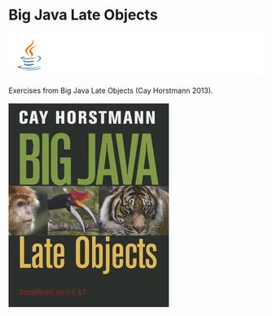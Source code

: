 # Big Java Late Objects
![Java](img/java.png)
<br>
<br>
Exercises from Big Java Late Objects (Cay Horstmann 2013).
<br /><br />![Big Java](img/bigjava.jpg)
